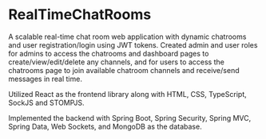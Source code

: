 # RealTimeChatRooms
A scalable real-time chat room web application with dynamic chatrooms and user registration/login using JWT tokens. Created admin and user roles for admins to access the chatrooms and dashboard pages to create/view/edit/delete any channels, and for users to access the chatrooms page to join available chatroom channels and receive/send messages in real time. 

Utilized React as the frontend library along with HTML, CSS, TypeScript, SockJS and STOMPJS. 

Implemented the backend with Spring Boot, Spring Security, Spring MVC, Spring Data, Web Sockets, and MongoDB as the database. 

